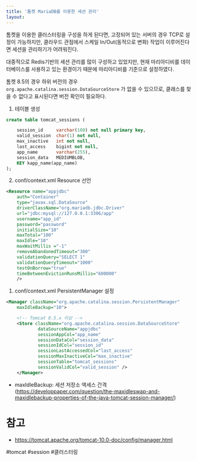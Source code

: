 ```yaml
---
title: '톰켓 MariaDB를 이용한 세션 관리'
layout: 
---
```


톰켓을 이용한 클러스터링을 구성을 하게 된다면, 고정되어 있는 서버의 경우 TCP로 설정이 가능하지만,
클라우드 관점에서 스케일 In/Out(동적으로 변화) 작업이 이루어진다면 세션을 관리하기가 어려워진다.

대중적으로 Redis기반의 세션 관리를 많이 구성하고 있었지만, 
현재 마리아디비를 데이터베이스를 사용하고 있는 환경이기 때문에 마리아디비를 기준으로 설정하였다.

톰켓 8.5의 경우 하위 버전의 경우  `org.apache.catalina.session.DataSourceStore` 가 없을 수 있으므로,
클래스를 찾을 수 없다고 표시된다면 버전 확인이 필요하다. 

1. 테이블 생성

```sql
create table tomcat_sessions (

	session_id     varchar(100) not null primary key,
	valid_session  char(1) not null,
	max_inactive   int not null,
	last_access    bigint not null,
	app_name       varchar(255),
	session_data   MEDIUMBLOB,
	KEY kapp_name(app_name)
);
```

2. conf/context.xml Resource 선언


```xml
<Resource name="appjdbc" 
    auth="Container"
    type="javax.sql.DataSource" 
    driverClassName="org.mariadb.jdbc.Driver"
    url="jdbc:mysql://127.0.0.1:3306/app"
    username="app_id" 
    password="password" 
    initialSize="10"
    maxTotal="100"
    maxIdle="10"
    maxWaitMillis ="-1"
    removeAbandonedTimeout="300"
    validationQuery="SELECT 1"
    validationQueryTimeout="1000"
    testOnBorrow="true"
    timeBetweenEvictionRunsMillis="600000"
    />
```

1. conf/context.xml PersistentManager 설정


```xml
<Manager className="org.apache.catalina.session.PersistentManager"
    maxIdleBackup="10">

    <!-- Tomcat 8.5.x 이상 -->
    <Store className="org.apache.catalina.session.DataSourceStore"
            dataSourceName="appjdbc"
            sessionAppCol="app_name"
            sessionDataCol="session_data"
            sessionIdCol="session_id"
            sessionLastAccessedCol="last_access"
            sessionMaxInactiveCol="max_inactive"
            sessionTable="tomcat_sessions" 
            sessionValidCol="valid_session" />
    </Manager>

```

- maxIdleBackup: 세션 저장소 액세스 간격 
  (https://developpaper.com/question/the-maxidleswap-and-maxidlebackup-properties-of-the-java-tomcat-session-manager/)


# 참고
- https://tomcat.apache.org/tomcat-10.0-doc/config/manager.html

#tomcat #session #클러스터링

